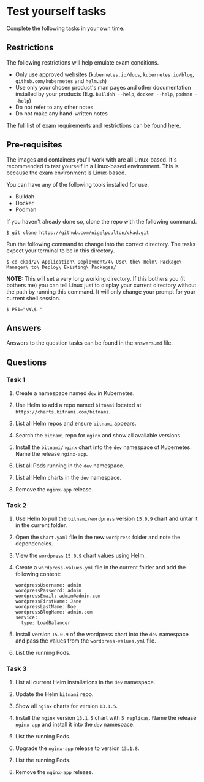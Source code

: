 # Test yourself tasks

Complete the following tasks in your own time.

## Restrictions

The following restrictions will help emulate exam conditions.

- Only use approved websites (`kubernetes.io/docs`, `kubernetes.io/blog`, `github.com/kubernetes` and `helm.sh`)
- Use only your chosen product's man pages and other documentation installed by your products (E.g. `buildah --help`, `docker --help`, `podman --help`)
- Do not refer to any other notes
- Do not make any hand-written notes

The full list of exam requirements and restrictions can be found [here](https://docs.linuxfoundation.org/tc-docs/certification/lf-candidate-handbook/exam-rules-and-policies).

## Pre-requisites

The images and containers you'll work with are all Linux-based. It's recommended to test yourself in a Linux-based environment. This is because the exam environment is Linux-based.

You can have any of the following tools installed for use.

- Buildah
- Docker
- Podman

If you haven't already done so, clone the repo with the following command.

```
$ git clone https://github.com/nigelpoulton/ckad.git
```

Run the following command to change into the correct directory. The tasks expect your terminal to be in this directory.

```
$ cd ckad/2\ Application\ Deployment/4\ Use\ the\ Helm\ Package\ Manager\ to\ Deploy\ Existing\ Packages/
```

**NOTE:** This will set a very long working directory. If this bothers you (it bothers me) you can tell Linux just to display your current directory without the path by running this command. It will only change your prompt for your current shell session.

```
$ PS1="\W\$ "
```

## Answers

Answers to the question tasks can be found in the `answers.md` file.

## Questions

### Task 1

1. Create a namespace named `dev` in Kubernetes.

2. Use Helm to add a repo named `bitnami` located at `https://charts.bitnami.com/bitnami`.

3. List all Helm repos and ensure `bitnami` appears.

4. Search the `bitnami` repo for `nginx` and show all available versions.

5. Install the `bitnami/nginx` chart into the `dev` namespace of Kubernetes. Name the release `nginx-app`.

6. List all Pods running in the `dev` namespace.

7. List all Helm charts in the `dev` namespace.

8. Remove the `nginx-app` release.

### Task 2

1. Use Helm to pull the `bitnami/wordpress` version `15.0.9` chart and untar it in the current folder.

2. Open the `Chart.yaml` file in the new `wordpress` folder and note the dependencies.

3. View the `wordpress` `15.0.9` chart values using Helm.

4. Create a `wordpress-values.yml` file in the current folder and add the following content:

    ```
    wordpressUsername: admin
    wordpressPassword: admin
    wordpressEmail: admin@admin.com
    wordpressFirstName: Jane
    wordpressLastName: Doe
    wordpressBlogName: admin.com
    service:
      type: LoadBalancer
    ```

5. Install version `15.0.9` of the wordpress chart into the `dev` namespace and pass the values from the `wordpress-values.yml` file.

6. List the running Pods.

### Task 3

1. List all current Helm installations in the `dev` namespace.

2. Update the Helm `bitnami` repo.

3. Show all `nginx` charts for version `13.1.5`.

4. Install the `nginx` version `13.1.5` chart with `5 replicas`. Name the release `nginx-app` and install it into the `dev` namespace.

5. List the running Pods.

6. Upgrade the `nginx-app` release to version `13.1.8`.

7. List the running Pods.

8. Remove the `nginx-app` release.

